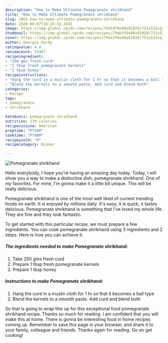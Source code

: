 ```yaml
---
description: "How to Make Ultimate Pomegranate shrikhand"
title: "How to Make Ultimate Pomegranate shrikhand"
slug: 1065-how-to-make-ultimate-pomegranate-shrikhand
date: 2020-08-07T16:25:55.459Z
image: https://img-global.cpcdn.com/recipes/79ab3f6e98a91020/751x532cq70/pomegranate-shrikhand-recipe-main-photo.jpg
thumbnail: https://img-global.cpcdn.com/recipes/79ab3f6e98a91020/751x532cq70/pomegranate-shrikhand-recipe-main-photo.jpg
cover: https://img-global.cpcdn.com/recipes/79ab3f6e98a91020/751x532cq70/pomegranate-shrikhand-recipe-main-photo.jpg
author: Georgia Hardy
ratingvalue: 4.4
reviewcount: 23487
recipeingredient:
- "250 gms fresh curd"
- "1 tbsp fresh pomegranate kernels"
- "1 tbsp honey"
recipeinstructions:
- "Hang the curd in a muslin cloth for 1 hr so that it becomes a ball type"
- "Blend the kernels to a smooth paste. Add curd and blend both"
categories:
- Recipe
tags:
- pomegranate
- shrikhand

katakunci: pomegranate shrikhand 
nutrition: 270 calories
recipecuisine: American
preptime: "PT16M"
cooktime: "PT46M"
recipeyield: "4"
recipecategory: Dinner

---
```



![Pomegranate shrikhand](https://img-global.cpcdn.com/recipes/79ab3f6e98a91020/751x532cq70/pomegranate-shrikhand-recipe-main-photo.jpg)

Hello everybody, I hope you're having an amazing day today. Today, I will show you a way to make a distinctive dish, pomegranate shrikhand. One of my favorites. For mine, I'm gonna make it a little bit unique. This will be really delicious.



Pomegranate shrikhand is one of the most well liked of current trending foods on earth. It is enjoyed by millions daily. It's easy, it is quick, it tastes delicious. Pomegranate shrikhand is something that I've loved my whole life. They are fine and they look fantastic.


To get started with this particular recipe, we must prepare a few ingredients. You can cook pomegranate shrikhand using 3 ingredients and 2 steps. Here is how you can achieve it.

<!--inarticleads1-->

##### The ingredients needed to make Pomegranate shrikhand:

1. Take 250 gms fresh curd
1. Prepare 1 tbsp fresh pomegranate kernels
1. Prepare 1 tbsp honey




<!--inarticleads2-->

##### Instructions to make Pomegranate shrikhand:

1. Hang the curd in a muslin cloth for 1 hr so that it becomes a ball type
1. Blend the kernels to a smooth paste. Add curd and blend both




So that is going to wrap this up for this exceptional food pomegranate shrikhand recipe. Thanks so much for reading. I am confident that you will make this at home. There is gonna be interesting food in home recipes coming up. Remember to save this page in your browser, and share it to your family, colleague and friends. Thanks again for reading. Go on get cooking!
